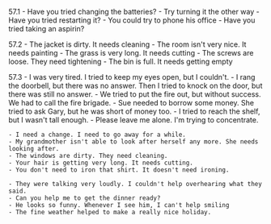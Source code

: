 57.1
    - Have you tried changing the batteries?
    - Try turning it the other way
    - Have you tried restarting it?
    - You could try to phone his office
    - Have you tried taking an aspirin?

57.2
    - The jacket is dirty. It needs cleaning
    - The room isn't very nice. It needs painting
    - The grass is very long. It needs cutting
    - The screws are loose. They need tightening
    - The bin is full. It needs getting empty

57.3
    - I was very tired. I tried to keep my eyes open, but I couldn't.
    - I rang the doorbell, but there was no answer. Then I tried to knock on the door, but there was still no answer.
    - We tried to put the fire out, but without success. We had to call the fire brigade.
    - Sue needed to borrow some money. She tried to ask Gary, but he was short of money too.
    - I tried to reach the shelf, but I wasn't tall enough.
    - Please leave me alone. I'm trying to concentrate.

    - I need a change. I need to go away for a while.
    - My grandmother isn't able to look after herself any more. She needs looking after.
    - The windows are dirty. They need cleaning.
    - Your hair is getting very long. It needs cutting.
    - You don't need to iron that shirt. It doesn't need ironing.

    - They were talking very loudly. I couldn't help overhearing what they said.
    - Can you help me to get the dinner ready?
    - He looks so funny. Whenever I see him, I can't help smiling
    - The fine weather helped to make a really nice holiday.